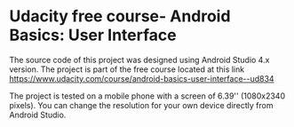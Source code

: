 Udacity free course- Android Basics: User Interface
============

The source code of this project was designed using Android Studio 4.x version. The project is part of the free course located at this link  https://www.udacity.com/course/android-basics-user-interface--ud834 

The project is tested on a mobile phone with a screen of 6.39'' (1080x2340 pixels). You can change the resolution for your own device directly from Android Studio.

